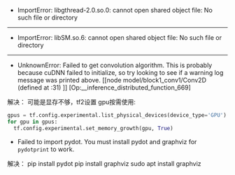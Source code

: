 - ImportError: libgthread-2.0.so.0: cannot open shared object file: No such file or directory
- ---
- ImportError: libSM.so.6: cannot open shared object file: No such file or directory

---
- UnknownError:  Failed to get convolution algorithm. This is probably because cuDNN failed to initialize, so try looking to see if a warning log message was printed above.
	 [[node model/block1_conv1/Conv2D (defined at :31) ]] [Op:__inference_distributed_function_669]

解决：
  可能是显存不够，tf2设置
  gpu按需使用:
  ```python
gpus = tf.config.experimental.list_physical_devices(device_type='GPU')
for gpu in gpus:
    tf.config.experimental.set_memory_growth(gpu, True)
```

- Failed to import pydot. You must install pydot and graphviz for `pydotprint` to work.

解决：
pip install pydot
pip install graphviz
sudo apt install graphviz